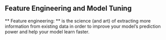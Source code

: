## Feature Engineering and Model Tuning
** Feature engineering: ** is the science (and art) of extracting more information from existing data in order to improve your model’s prediction power and help your model learn faster.
